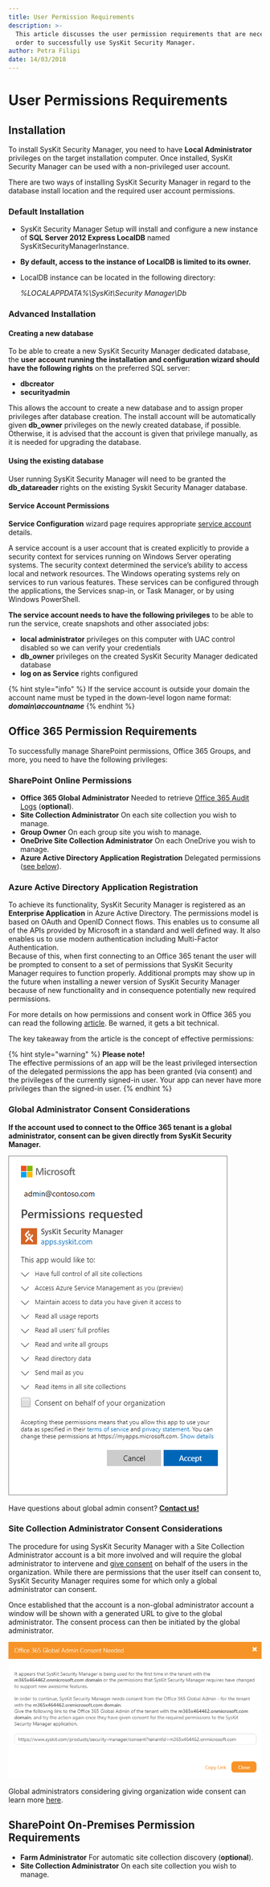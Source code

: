 ```yaml
---
title: User Permission Requirements
description: >-
  This article discusses the user permission requirements that are necessary in
  order to successfully use SysKit Security Manager.
author: Petra Filipi
date: 14/03/2018
---
```


# User Permissions Requirements

## Installation

To install SysKit Security Manager, you need to have **Local Administrator** privileges on the target installation computer. Once installed, SysKit Security Manager can be used with a non-privileged user account.

There are two ways of installing SysKit Security Manager in regard to the database install location and the required user account permissions.

### Default Installation

* SysKit Security Manager Setup will install and configure a new instance of **SQL Server 2012 Express LocalDB** named SysKitSecurityManagerInstance.
* **By default, access to the instance of LocalDB is limited to its owner.**
* LocalDB instance can be located in the following directory:

  _%LOCALAPPDATA%\SysKit\Security Manager\Db_

### Advanced Installation

#### Creating a new database

To be able to create a new SysKit Security Manager dedicated database, the **user account running the installation and configuration wizard should have the following rights** on the preferred SQL server:

* **dbcreator**
* **securityadmin**

This allows the account to create a new database and to assign proper privileges after database creation. The install account will be automatically given **db\_owner** privileges on the newly created database, if possible. Otherwise, it is advised that the account is given that privilege manually, as it is needed for upgrading the database.

#### Using the existing database

User running SysKit Security Manager will need to be granted the **db\_datareader** rights on the existing Syskit Security Manager database.

#### Service Account Permissions

**Service Configuration** wizard page requires appropriate [service account](https://docs.microsoft.com/en-us/windows/security/identity-protection/access-control/service-accounts) details.

A service account is a user account that is created explicitly to provide a security context for services running on Windows Server operating systems. The security context determined the service’s ability to access local and network resources. The Windows operating systems rely on services to run various features. These services can be configured through the applications, the Services snap-in, or Task Manager, or by using Windows PowerShell.

**The service account needs to have the following privileges** to be able to run the service, create snapshots and other associated jobs:

* **local administrator** privileges on this computer with UAC control disabled so we can verify your credentials
* **db\_owner** privileges on the created SysKit Security Manager dedicated database
* **log on as Service** rights configured

{% hint style="info" %}
If the service account is outside your domain the account name must be typed in the down-level logon name format: _**domain\accountname**_
{% endhint %}

## Office 365 Permission Requirements

To successfully manage SharePoint permissions, Office 365 Groups, and more, you need to have the following privileges:

### SharePoint Online Permissions

* **Office 365 Global Administrator** Needed to retrieve [Office 365 Audit Logs](../how-to/connect-to-office-365.md#audit-logs) \(**optional**\).
* **Site Collection Administrator** On each site collection you wish to manage.
* **Group Owner** On each group site you wish to manage.
* **OneDrive Site Collection Administrator** On each OneDrive you wish to manage.
* **Azure Active Directory Application Registration** Delegated permissions \([see below](user-permissions-requirements.md#azure-active-directory-application-registration)\).

### Azure Active Directory Application Registration

To achieve its functionality, SysKit Security Manager is registered as an **Enterprise Application** in Azure Active Directory. The permissions model is based on OAuth and OpenID Connect flows. This enables us to consume all of the APIs provided by Microsoft in a standard and well defined way. It also enables us to use modern authentication including Multi-Factor Authentication.  
Because of this, when first connecting to an Office 365 tenant the user will be prompted to consent to a set of permissions that SysKit Security Manager requires to function properly. Additional prompts may show up in the future when installing a newer version of SysKit Security Manager because of new functionality and in consequence potentially new required permissions.

For more details on how permissions and consent work in Office 365 you can read the following [article](https://docs.microsoft.com/en-us/azure/active-directory/develop/v2-permissions-and-consent). Be warned, it gets a bit technical.

The key takeaway from the article is the concept of effective permissions:

{% hint style="warning" %}
**Please note!**  
The effective permissions of an app will be the least privileged intersection of the delegated permissions the app has been granted \(via consent\) and the privileges of the currently signed-in user. Your app can never have more privileges than the signed-in user.
{% endhint %}

### Global Administrator Consent Considerations

**If the account used to connect to the Office 365 tenant is a global administrator, consent can be given directly from SysKit Security Manager.**

![Global Administrator Consent](../.gitbook/assets/admin-contoso.png)

Have questions about global admin consent? [**Contact us!**](https://www.syskit.com/contact-us/)

### Site Collection Administrator Consent Considerations

The procedure for using SysKit Security Manager with a Site Collection Administrator account is a bit more involved and will require the global administrator to intervene and [give consent](global-admin-consent.md) on behalf of the users in the organization. While there are permissions that the user itself can consent to, SysKit Security Manager requires some for which only a global administrator can consent.

Once established that the account is a non-global administrator account a window will be shown with a generated URL to give to the global administrator. The consent process can then be initiated by the global administrator.

![Office 365 Global Admin Consent Needed ](../.gitbook/assets/office-365-global-admin-consent-needed.png)

Global administrators considering giving organization wide consent can learn more [here](global-admin-consent.md).

## SharePoint On-Premises Permission Requirements

* **Farm Administrator** For automatic site collection discovery \(**optional**\).
* **Site Collection Administrator** On each site collection you wish to manage.

